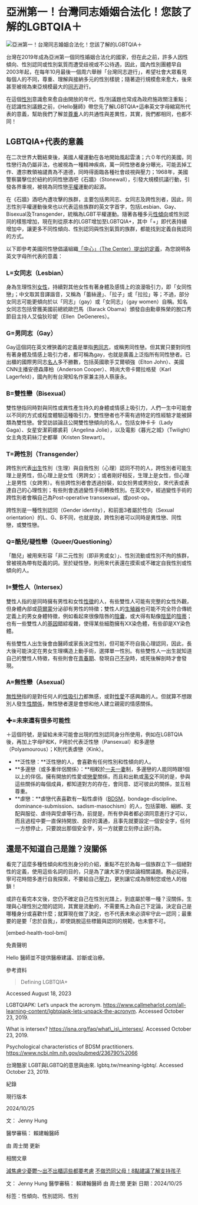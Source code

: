 # 亞洲第一！台灣同志婚姻合法化！您該了解的LGBTQIA＋

![亞洲第一！台灣同志婚姻合法化！您該了解的LGBTQIA＋](https://cdn.helloyishi.com.tw/wp-content/uploads/2019/10/LGBT.jpg?w=3840&q=100)

台灣在2019年成為亞洲第一個同性婚姻合法化的國家，但在此之前，許多人因性傾向、性別認同或性別氣質而遭受歧視或不公待遇，因此，國內性別團體早自2003年起，在每年10月最後一個周六舉辦「台灣同志遊行」，希望社會大眾看見每個人的不同，尊重、理解與接納多元的性別樣貌；隨著遊行規模愈來愈大，後來甚至被視為東亞規模最大的[同志](https://helloyishi.com.tw/parenting/tips-for-homophobia-parents-to-support-gay-children/)遊行。

在這個[性別](https://helloyishi.com.tw/pregnancy/pregnancy-progression/trimester-2/pregnancy-week15/)意識愈來愈自由開放的年代，性/別議題也常成為政府施政關注重點；在認識性別議題之前，《Hello醫師》帶您先了解LGBTQIA+這串英文字母縮寫所代表的意義，幫助我們了解並[尊重](https://helloyishi.com.tw/parenting/adolescents/tips-to-help-your-teen-girl-escape-an-abusive-relationship/)人的共通性與差異性，其實，我們都相同，也都不同！

## LGBTQIA+代表的意義

在二次世界大戰結束後，美國人權運動在各地開始風起雲湧；六０年代的美國，同性戀行為仍屬非法，也被視為一種精神疾病，萬一同性戀者身分曝光，可能丟掉工作、遭宗教領袖譴責為不道德，同時得面臨各種社會歧視與壓力；1968年，美國警察襲擊位於紐約的同性戀酒吧《石牆》（Stonewall），引發大規模抗議行動，引發各界重視，被視為同性戀[平權](https://helloyishi.com.tw/mental-health/anxiety-disorder/hashtag-me-too-evevnt-about-sexual-assault-trauma/)運動的起源。

在《石牆》酒吧內遭攻擊的族群，主要包括男同志、女同志及跨性別者，因此，同志性別平權運動後來也以代表這些族群的英文字首字，包括Lesbian、Gay、Bisexual及Transgender，統稱為LGBT平權運動。隨著各種多元[性傾向](https://helloyishi.com.tw/mental-health/other-mental-health-issues/benefits-and-psychology-of-coming-out-of-the-closet/)或性別認同的樣態增加，現在則從原本的LGBT增加至LGBTQIA+，其中「+」即代表持續增加中，讓更多不同性傾向、性別認同與性別氣質的族群，都能找到定義自我認同的方式。

以下即參考美國同性戀倡議組織[「中心」（The Center）提出的定義](https://gaycenter.org/about/lgbtq/)，為您說明各英文字母所代表的意義：

### **L=女同志（Lesbian）**

身為生理性別[女性](https://helloyishi.com.tw/womens-health/how-womens-period-affects-their-libido/)，持續對其他女性有著身體及感情上的浪漫吸引力，即「女同性戀」；中文取其音譯諧音，又稱為「蕾絲邊」、「拉子」或「拉拉」等；不過，部分女同志可能更傾向於以「同志」（gay）或「女同志」（gay women）自稱。知名女同志包括曾獲美國前總統歐巴馬（Barack Obama）頒發自由勳章殊榮的脫口秀節目主持人艾倫狄珍妮（Ellen  DeGeneres）。

### **G=男同志（Gay）**

Gay這個詞在英文裡狹義的定義是單指[男同志](https://helloyishi.com.tw/mental-health/other-mental-health-issues/causes-of-homophobia/)，或稱男同性戀。但其實只要對同性有著身體及情感上吸引力者，都可稱為gay，也就是廣義上泛指所有同性戀者。已出櫃的國際男同志[名人](https://helloyishi.com.tw/parenting/adolescents/when-your-teens-are-obsessed-with-celebrities/)多不勝數，包括英國歌手艾爾頓強（Elton John）、美國CNN主播安德森庫柏（Anderson Cooper）、時尚大帝卡爾拉格斐（Karl Lagerfeld），國內則有台灣知名作家兼主持人蔡康永。

### **B=雙性戀（Bisexual）**

雙性戀指同時對與同性或異性產生持久的身體或情感上吸引力，人們一生中可能會以不同的方式或程度體驗這種吸引力，雙性戀者也不需有過特定的性經驗才能被歸類為雙性戀。曾受訪談論且公開雙性戀傾向的名人，包括女神卡卡（Lady Gaga）、女星安潔莉娜裘莉（Angelina Jolie），以及電影《暮光之城》（Twilight）女主角克莉絲汀史都華（Kristen Stewart）。

### **T=跨性別（Transgender）**

跨性別代表[出生](https://helloyishi.com.tw/parenting/babys-first-year/baby-care/baby-check-up-schedule/)性別（生理）與自我性別（心理）認同不符的人，跨性別者可能生理上是男性，但心理上是女性（男跨女）；或者剛好相反，生理上是女性，但心理上是男性（女跨男）。有些跨性別者會透過扮裝，如女扮男或男扮女，來代表或表達自己的心理性別；有些則會透過變性手術轉換性別。在英文中，經過變性手術的跨性別者會稱自己為Post-operative transsexual，或post-op。

跨性別是一種性別認同（Gender identity），和前面3者屬於性向（Sexual orientation）的L、G、B不同，也就是說，跨性別者可以同時是異性戀、同性戀，或雙性戀。

### **Q=酷兒/疑性戀（Queer/Questioning）**

「酷兒」被用來形容「非二元性別（即非男或女）」、性別流動或性別不拘的族群，曾被視為帶有貶義的詞。至於疑性戀，則用來代表還在摸索或不確定自我性別或性傾向的人。

### **I=雙性人（Intersex）**

雙性人指的是同時擁有男性和女性[性徵](https://helloyishi.com.tw/parenting/tips-to-talk-to-your-kids-about-sex/)的人，有些雙性人可能有完整的女性外觀，但身體內部或[荷爾蒙](https://helloyishi.com.tw/womens-health/menstruation/prolonged-menstruation-in-teenagers/)分泌卻有男性的特徵；雙性人的[生殖器](https://helloyishi.com.tw/sexual-health/safe-sex/oral-sex-and-infections/)也可能不完全符合傳統定義上的男女身體特徵，例如看起來很像陰唇的[陰囊](https://helloyishi.com.tw/mens-health/penis-health/how-will-your-penis-change-as-you-age/)，或大得有點像[陰莖](https://helloyishi.com.tw/mens-health/5-fun-facts-about-penis/)的[陰蒂](https://helloyishi.com.tw/sexual-health/sex-tip/clitoris-vs-g-spot-whats-the-difference/)；也有一些雙性人的[基因](https://helloyishi.com.tw/cancer/breast-cancer/breast-cancer-genetic-testing/)錯綜複雜，使得某些細胞擁有XX染色體，有些卻是XY染色體。

有些雙性人出生後會由醫師或家長決定性別，但可能不符自我心理認同，因此，長大後可能決定在男女生理構造上動手術，選擇單一性別。有些雙性人一出生就知道自己的雙性人特徵，有些則會在[青春期](https://helloyishi.com.tw/parenting/adolescents/adolescent-health/differences-in-preteens-teens/)、發現自己[不孕](https://helloyishi.com.tw/pregnancy/getting-pregnant/infertility/causes-of-infertility-and-foods-to-improve-the-problem/)時，或死後解剖時才會發現。

### **A=無性戀（Asexual）**

[無性戀](https://helloyishi.com.tw/mental-health/asexual-and-agender-is-not-the-same/)指的是對任何人的[性吸引力](https://helloyishi.com.tw/sexual-health/sex-tip/sex-talk-is-it-hard-or-easy/)都無感，或對[性愛](https://helloyishi.com.tw/sexual-health/sex-tip/surprising-reasons-youre-having-less-sex/)不感興趣的人。但就算不想跟別人發生[性關係](https://helloyishi.com.tw/mental-health/men-and-women-have-different-attitudes-toward-sex-and-relationship/)，無性戀者還是會想和他人建立親密的情感關係。

### **✚=未來還有很多可能性**

＋這個符號，是留給未來可能會出現的性別認同身分所使用，例如在LGBTQIA後，再加上字母P和K，P用於代表泛性戀（Pansexual）和多邊戀（Polyamourous）；K則代表虐戀（Kink）。

-   **泛性戀：**泛性戀的人，會喜歡有任何性別和性傾向的人。
-   **多邊戀（或多重伴侶關係）：**相較於[一夫一妻](https://helloyishi.com.tw/mental-health/men-and-women-have-different-attitudes-toward-sex-and-relationship/)制，多邊戀的人能同時跟1個以上的伴侶，擁有開放的性愛或[戀愛](https://helloyishi.com.tw/mental-health/healthy-relationships/long-distance-relationship/)關係，而且和出軌或[濫交](https://helloyishi.com.tw/mental-health/can-friends-with-benefits-work/)不同的是，參與這些關係的每個成員，都知道對方的存在，會同意、認可彼此的關係，並互相尊重。
-   **虐戀：**虐戀代表喜歡有一點性虐待（[BDSM](https://helloyishi.com.tw/sexual-health/sex-tip/what-is-bdsm/)，bondage-discipline、dominance-submission、sadism-masochism）的人，包括蒙眼、綑綁、支配與服從、虐待與受虐等行為，前提是，所有參與者都必須同意進行才可以，而且過程中要一直保持開放、良好的溝通，且事先就要設定一個安全字，任何一方想停止，只要說出那個安全字，另一方就要立刻停止該行為。

## 還是不知道自己是誰？沒關係

看完了這麼多種性傾向和性別身分的介紹，重點不在於為每一個族群立下一個絕對性的定義，使用這些名詞的目的，只是為了讓大家方便談論相關議題。務必記得，寧可花時間多進行自我探索，不要給自己[壓力](https://helloyishi.com.tw/mental-health/stress-management/cope-with-stress-and-anxiety/)，更別讓它成為限制您或他人的枷鎖！

或許在看完本文後，您仍不確定自己在性別光譜上，到底屬於哪一種？沒關係，生理與心理性別之間的認同，其實是流動的，不需要馬上為自己下定論，決定自己是哪種身分或喜歡什麼；就算現在做了決定，也不代表未來必須牢守此一認同；最重要的是要「忠於自我」，即使跳脫這些標籤與認同的規範，也未嘗不可。

\[embed-health-tool-bmi]

免責聲明

Hello 醫師並不提供醫療建議、診斷或治療。

參考資料

> Defining LGBTQIA+

Accessed August 18, 2023

LGBTQIAPK: Let’s unpack the acronym. https://www.callmeharlot.com/all-learning-content/lgbtqiapk-lets-unpack-the-acronym. Accessed October 23, 2019.

What is intersex? https://isna.org/faq/what\_is\_intersex/. Accessed October 23, 2019.

Psychological characteristics of BDSM practitioners. https://www.ncbi.nlm.nih.gov/pubmed/236790%2066

台灣酷家 LGBT與LGBTQ的意思與由來. lgbtq.tw/meaning-lgbtq/. Accessed October 23, 2019.

紀錄

現行版本

2024/10/25

文： Jenny Hung

醫學審稿： 賴建翰醫師

由 周士閔 更新

相關文章

[減焦慮少憂鬱～出不出櫃這些都要考慮](/mental-health/other-mental-health-issues/benefits-and-psychology-of-coming-out-of-the-closet/)
[不做恐同父母！8點建議了解支持孩子](/parenting/tips-for-homophobia-parents-to-support-gay-children/)

文： Jenny Hung
醫學審稿： 賴建翰醫師
由 周士閔 更新
日期：2024/10/25

标签：性傾向、性別認同、性別
